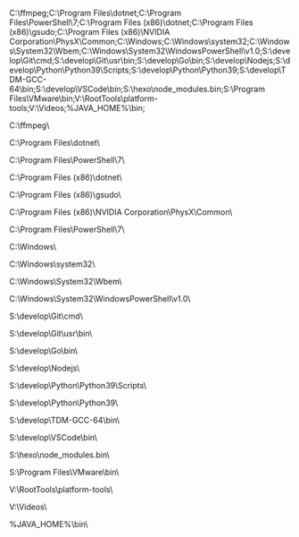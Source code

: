 C:\ffmpeg\;C:\Program Files\dotnet\;C:\Program Files\PowerShell\7\;C:\Program Files (x86)\dotnet\;C:\Program Files (x86)\gsudo\;C:\Program Files (x86)\NVIDIA Corporation\PhysX\Common\;C:\Windows\;C:\Windows\system32\;C:\Windows\System32\Wbem\;C:\Windows\System32\WindowsPowerShell\v1.0\;S:\develop\Git\cmd\;S:\develop\Git\usr\bin\;S:\develop\Go\bin\;S:\develop\Nodejs\;S:\develop\Python\Python39\Scripts\;S:\develop\Python\Python39\;S:\develop\TDM-GCC-64\bin\;S:\develop\VSCode\bin\;S:\hexo\node_modules\.bin\;S:\Program Files\VMware\bin\;V:\RootTools\platform-tools\;V:\Videos\;%JAVA_HOME%\bin\;



C:\ffmpeg\

C:\Program Files\dotnet\

C:\Program Files\PowerShell\7\

C:\Program Files (x86)\dotnet\

C:\Program Files (x86)\gsudo\

C:\Program Files (x86)\NVIDIA Corporation\PhysX\Common\

C:\Program Files\PowerShell\7\

C:\Windows\

C:\Windows\system32\

C:\Windows\System32\Wbem\

C:\Windows\System32\WindowsPowerShell\v1.0\

S:\develop\Git\cmd\

S:\develop\Git\usr\bin\

S:\develop\Go\bin\

S:\develop\Nodejs\

S:\develop\Python\Python39\Scripts\

S:\develop\Python\Python39\

S:\develop\TDM-GCC-64\bin\

S:\develop\VSCode\bin\

S:\hexo\node_modules\.bin\

S:\Program Files\VMware\bin\

V:\RootTools\platform-tools\

V:\Videos\

%JAVA_HOME%\bin\
